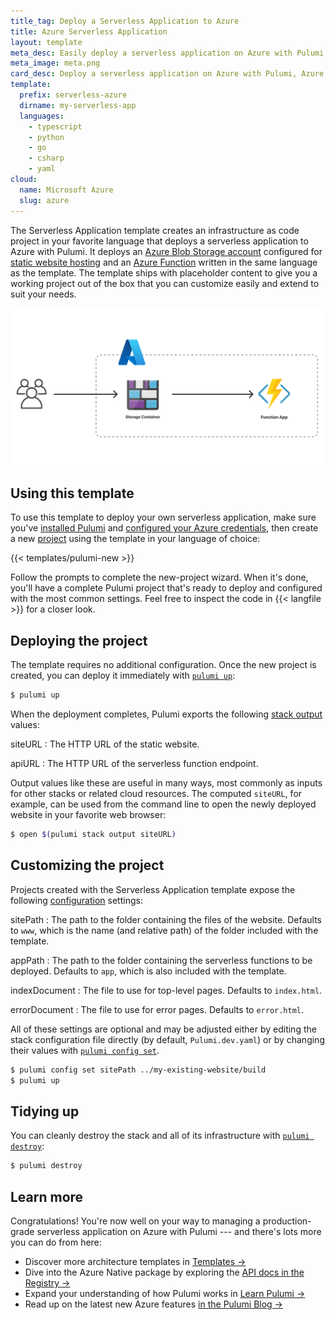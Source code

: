 ```yaml
---
title_tag: Deploy a Serverless Application to Azure
title: Azure Serverless Application
layout: template
meta_desc: Easily deploy a serverless application on Azure with Pulumi, Azure Functions, and Azure Blob Storage using this template.
meta_image: meta.png
card_desc: Deploy a serverless application on Azure with Pulumi, Azure Functions, and Azure Blob Storage.
template:
  prefix: serverless-azure
  dirname: my-serverless-app
  languages:
    - typescript
    - python
    - go
    - csharp
    - yaml
cloud:
  name: Microsoft Azure
  slug: azure
---
```


The Serverless Application template creates an infrastructure as code project in your favorite language that deploys a serverless application to Azure with Pulumi. It deploys an [Azure Blob Storage account](/registry/packages/azure-native/api-docs/storage/storageaccount/) configured for [static website hosting](/registry/packages/azure-native/api-docs/storage/storageaccountstaticwebsite/) and an [Azure Function](/registry/packages/azure-native/api-docs/web/webappfunction/) written in the same language as the template. The template ships with placeholder content to give you a working project out of the box that you can customize easily and extend to suit your needs.

![An architecture diagram of the Pulumi Azure Serverless Application template](./architecture.png)

## Using this template

To use this template to deploy your own serverless application, make sure you've [installed Pulumi](/docs/install/) and [configured your Azure credentials](/registry/packages/azure/installation-configuration#credentials), then create a new [project](/docs/intro/concepts/project/) using the template in your language of choice:

{{< templates/pulumi-new >}}

Follow the prompts to complete the new-project wizard. When it's done, you'll have a complete Pulumi project that's ready to deploy and configured with the most common settings. Feel free to inspect the code in {{< langfile >}} for a closer look.

## Deploying the project

The template requires no additional configuration. Once the new project is created, you can deploy it immediately with [`pulumi up`](/docs/reference/cli/pulumi_up):

```bash
$ pulumi up
```

When the deployment completes, Pulumi exports the following [stack output](/docs/intro/concepts/stack#outputs) values:

siteURL
: The HTTP URL of the static website.

apiURL
: The HTTP URL of the serverless function endpoint.

Output values like these are useful in many ways, most commonly as inputs for other stacks or related cloud resources. The computed `siteURL`, for example, can be used from the command line to open the newly deployed website in your favorite web browser:

```bash
$ open $(pulumi stack output siteURL)
```

## Customizing the project

Projects created with the Serverless Application template expose the following [configuration](/docs/intro/concepts/config/) settings:

sitePath
: The path to the folder containing the files of the website. Defaults to `www`, which is the name (and relative path) of the folder included with the template.

appPath
: The path to the folder containing the serverless functions to be deployed. Defaults to `app`, which is also included with the template.

indexDocument
: The file to use for top-level pages. Defaults to `index.html`.

errorDocument
: The file to use for error pages. Defaults to `error.html`.

All of these settings are optional and may be adjusted either by editing the stack configuration file directly (by default, `Pulumi.dev.yaml`) or by changing their values with [`pulumi config set`](/docs/reference/cli/pulumi_config_set).

```bash
$ pulumi config set sitePath ../my-existing-website/build
$ pulumi up
```

## Tidying up

You can cleanly destroy the stack and all of its infrastructure with [`pulumi destroy`](/docs/reference/cli/pulumi_destroy):

```bash
$ pulumi destroy
```

## Learn more

Congratulations! You're now well on your way to managing a production-grade serverless application on Azure with Pulumi --- and there's lots more you can do from here:

* Discover more architecture templates in [Templates &rarr;](/templates)
* Dive into the Azure Native package by exploring the [API docs in the Registry &rarr;](/registry/packages/azure-native)
* Expand your understanding of how Pulumi works in [Learn Pulumi &rarr;](/learn)
* Read up on the latest new Azure features [in the Pulumi Blog &rarr;](/blog/tag/azure)
